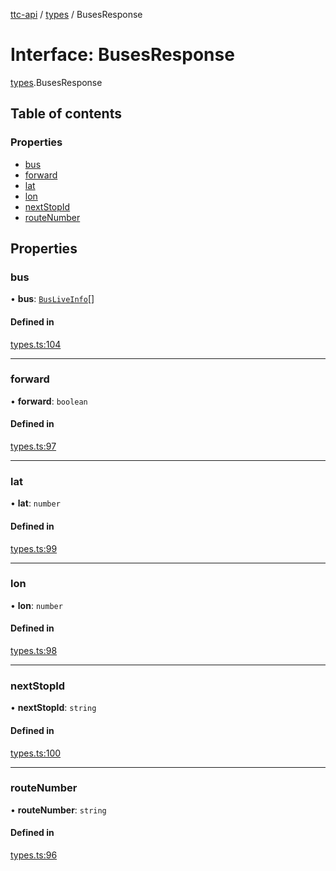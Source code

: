 [ttc-api](../README.md) / [types](../modules/types.md) / BusesResponse

# Interface: BusesResponse

[types](../modules/types.md).BusesResponse

## Table of contents

### Properties

- [bus](types.BusesResponse.md#bus)
- [forward](types.BusesResponse.md#forward)
- [lat](types.BusesResponse.md#lat)
- [lon](types.BusesResponse.md#lon)
- [nextStopId](types.BusesResponse.md#nextstopid)
- [routeNumber](types.BusesResponse.md#routenumber)

## Properties

### bus

• **bus**: [`BusLiveInfo`](types.BusLiveInfo.md)[]

#### Defined in

[types.ts:104](https://github.com/sunneydev/ttc-api/blob/72acd1f/src/types.ts#L104)

___

### forward

• **forward**: `boolean`

#### Defined in

[types.ts:97](https://github.com/sunneydev/ttc-api/blob/72acd1f/src/types.ts#L97)

___

### lat

• **lat**: `number`

#### Defined in

[types.ts:99](https://github.com/sunneydev/ttc-api/blob/72acd1f/src/types.ts#L99)

___

### lon

• **lon**: `number`

#### Defined in

[types.ts:98](https://github.com/sunneydev/ttc-api/blob/72acd1f/src/types.ts#L98)

___

### nextStopId

• **nextStopId**: `string`

#### Defined in

[types.ts:100](https://github.com/sunneydev/ttc-api/blob/72acd1f/src/types.ts#L100)

___

### routeNumber

• **routeNumber**: `string`

#### Defined in

[types.ts:96](https://github.com/sunneydev/ttc-api/blob/72acd1f/src/types.ts#L96)
